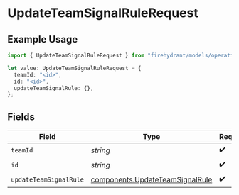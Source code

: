 # UpdateTeamSignalRuleRequest

## Example Usage

```typescript
import { UpdateTeamSignalRuleRequest } from "firehydrant/models/operations";

let value: UpdateTeamSignalRuleRequest = {
  teamId: "<id>",
  id: "<id>",
  updateTeamSignalRule: {},
};
```

## Fields

| Field                                                                              | Type                                                                               | Required                                                                           | Description                                                                        |
| ---------------------------------------------------------------------------------- | ---------------------------------------------------------------------------------- | ---------------------------------------------------------------------------------- | ---------------------------------------------------------------------------------- |
| `teamId`                                                                           | *string*                                                                           | :heavy_check_mark:                                                                 | N/A                                                                                |
| `id`                                                                               | *string*                                                                           | :heavy_check_mark:                                                                 | N/A                                                                                |
| `updateTeamSignalRule`                                                             | [components.UpdateTeamSignalRule](../../models/components/updateteamsignalrule.md) | :heavy_check_mark:                                                                 | N/A                                                                                |